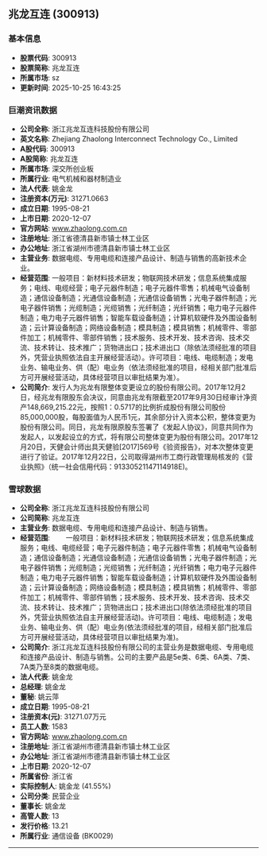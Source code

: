 ## 兆龙互连 (300913)

### 基本信息

- **股票代码**: 300913
- **股票简称**: 兆龙互连
- **所属市场**: sz
- **更新时间**: 2025-10-25 16:43:25

### 巨潮资讯数据

- **公司全称**: 浙江兆龙互连科技股份有限公司
- **英文名称**: Zhejiang Zhaolong Interconnect Technology Co., Limited
- **A股代码**: 300913
- **A股简称**: 兆龙互连
- **所属市场**: 深交所创业板
- **所属行业**: 电气机械和器材制造业
- **法人代表**: 姚金龙
- **注册资本(万元)**: 31271.0663
- **成立日期**: 1995-08-21
- **上市日期**: 2020-12-07
- **官方网站**: www.zhaolong.com.cn
- **注册地址**: 浙江省德清县新市镇士林工业区
- **办公地址**: 浙江省湖州市德清县新市镇士林工业区
- **主营业务**: 数据电缆、专用电缆和连接产品设计、制造与销售的高新技术企业。
- **经营范围**: 一般项目：新材料技术研发；物联网技术研发；信息系统集成服务；电线、电缆经营；电子元器件制造；电子元器件零售；机械电气设备制造；通信设备制造；光通信设备制造；光通信设备销售；光电子器件制造；光电子器件销售；光缆制造；光缆销售；光纤制造；光纤销售；电力电子元器件制造；电力电子元器件销售；智能车载设备制造；计算机软硬件及外围设备制造；云计算设备制造；网络设备制造；模具制造；模具销售；机械零件、零部件加工；机械零件、零部件销售；技术服务、技术开发、技术咨询、技术交流、技术转让、技术推广；货物进出口；技术进出口（除依法须经批准的项目外，凭营业执照依法自主开展经营活动）。许可项目：电线、电缆制造；发电业务、输电业务、供（配）电业务（依法须经批准的项目，经相关部门批准后方可开展经营活动，具体经营项目以审批结果为准）。
- **公司简介**: 发行人为兆龙有限整体变更设立的股份有限公司。2017年12月2日，经兆龙有限股东会决议，同意由兆龙有限截至2017年9月30日经审计净资产148,669,215.22元，按照1：0.5717的比例折成股份有限公司股份85,000,000股，每股面值为人民币1元，其余部分计入资本公积，整体变更为股份有限公司。同日，兆龙有限原股东签署了《发起人协议》，同意共同作为发起人，以发起设立的方式，将有限公司整体变更为股份有限公司。2017年12月20日，天健会计师出具天健验[2017]569号《验资报告》，对本次整体变更进行了验证。2017年12月22日，公司取得湖州市工商行政管理局核发的《营业执照》（统一社会信用代码：91330521147114918E)。

### 雪球数据

- **公司全称**: 浙江兆龙互连科技股份有限公司
- **公司简称**: 兆龙互连
- **主营业务**: 数据电缆、专用电缆和连接产品设计、制造与销售。
- **经营范围**: 　　一般项目：新材料技术研发；物联网技术研发；信息系统集成服务；电线、电缆经营；电子元器件制造；电子元器件零售；机械电气设备制造；通信设备制造；光通信设备制造；光通信设备销售；光电子器件制造；光电子器件销售；光缆制造；光缆销售；光纤制造；光纤销售；电力电子元器件制造；电力电子元器件销售；智能车载设备制造；计算机软硬件及外围设备制造；云计算设备制造；网络设备制造；模具制造；模具销售；机械零件、零部件加工；机械零件、零部件销售；技术服务、技术开发、技术咨询、技术交流、技术转让、技术推广；货物进出口；技术进出口(除依法须经批准的项目外，凭营业执照依法自主开展经营活动)。许可项目：电线、电缆制造；发电业务、输电业务、供（配）电业务(依法须经批准的项目，经相关部门批准后方可开展经营活动，具体经营项目以审批结果为准)。
- **公司简介**: 浙江兆龙互连科技股份有限公司的主营业务是数据电缆、专用电缆和连接产品设计、制造与销售。公司的主要产品是5e类、6类、6A类、7类、7A类乃至8类的数据电缆。
- **法人代表**: 姚金龙
- **总经理**: 姚金龙
- **董秘**: 姚云萍
- **成立日期**: 1995-08-21
- **注册资本(元)**: 31271.07万元
- **员工人数**: 1583
- **官方网站**: www.zhaolong.com.cn
- **注册地址**: 浙江省湖州市德清县新市镇士林工业区
- **办公地址**: 浙江省湖州市德清县新市镇士林工业区
- **上市日期**: 2020-12-07
- **所属省份**: 浙江省
- **实际控制人**: 姚金龙 (41.55%)
- **公司分类**: 民营企业
- **董事长**: 姚金龙
- **高管人数**: 13
- **发行价格**: 13.21
- **所属行业**: 通信设备 (BK0029)

---